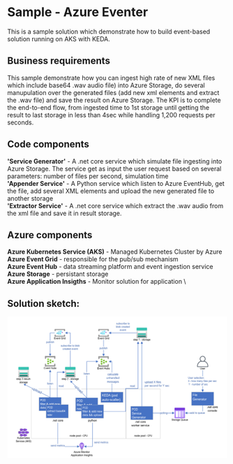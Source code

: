 # Sample - Azure Eventer

This is a sample solution which demonstrate how to build event-based solution running on AKS with KEDA.

## Business requirements
This sample demonstrate how you can ingest high rate of new XML files which include base64 .wav audio file) into Azure Storage, do several manupulation over the generated files (add new xml elements and extract the .wav file) and save the result on Azure Storage.
The KPI is to complete the end-to-end flow, from ingested time to 1st storage until getting the result to last storage in less than 4sec while handling 1,200 requests per seconds.

## Code components 
**'Service Generator'** - A .net core service which simulate file ingesting into Azure Storage. The service get as input the user request based on several parameters: number of files per second, simulation time \
**'Appender Service'** - A Python service which listen to Azure EventHub, get the file, add several XML elements and upload the new generated file to another storage\
**'Extractor Service'** - A .net core service which extract the .wav audio from the xml file and save it in result storage.

## Azure components
**Azure Kubernetes Service (AKS)** - Managed Kubernetes Cluster by Azure \
**Azure Event Grid** - responsible for the pub/sub mechanism\
**Azure Event Hub** - data streaming platform and event ingestion service \
**Azure Storage** - persistant storage \
**Azure Application Insigths** - Monitor solution for application \

## Solution sketch:

![image](image/sketch.png)


